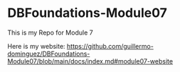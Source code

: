 # DBFoundations-Module07

This is my Repo for Module 7

Here is my website: https://github.com/guillermo-dominguez/DBFoundations-Module07/blob/main/docs/index.md#module07-website

